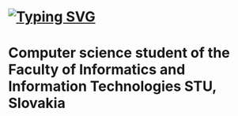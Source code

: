 # [![Typing SVG](https://readme-typing-svg.herokuapp.com?font=Fira+Code&size=40&pause=1000&random=false&width=435&lines=Hi%2C+I'm+Anton+%F0%9F%91%8B)](https://git.io/typing-svg)
# Computer science student of the Faculty of Informatics and Information Technologies STU, Slovakia
